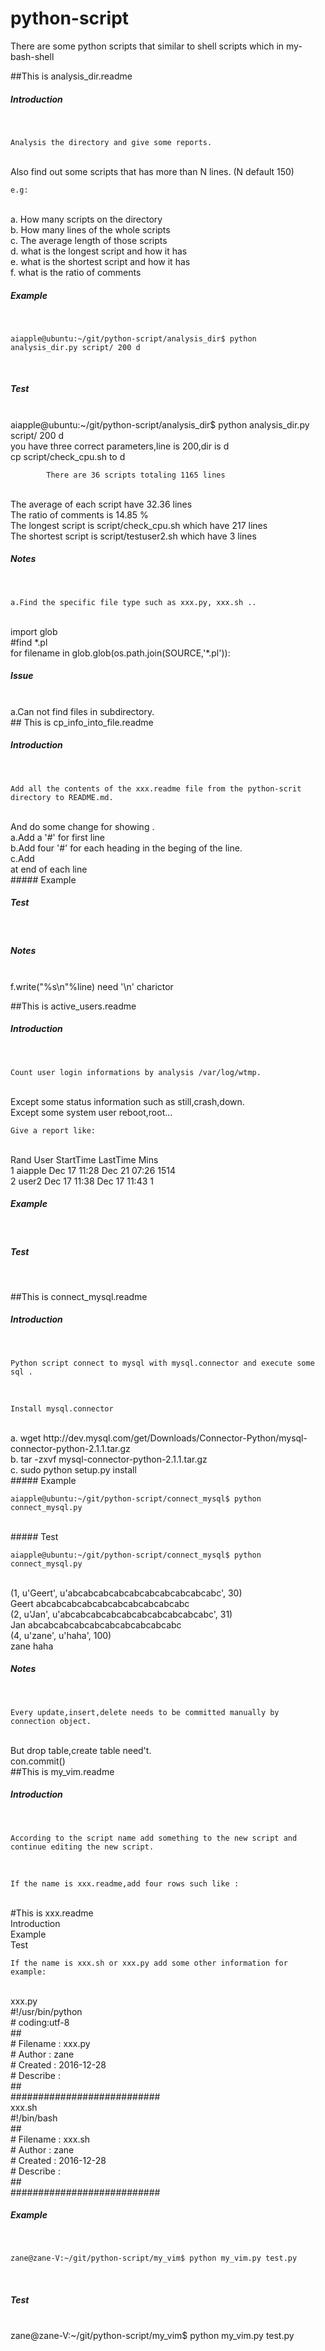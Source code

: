 # python-script
There are some  python scripts that similar to shell scripts which in my-bash-shell 



##This is analysis_dir.readme
 <br>


##### Introduction
 <br>


	Analysis the directory and give some reports.
 <br>
	Also find out some scripts that has more than N lines. (N default 150)
 <br>


	e.g:
 <br>
		a. How many scripts on the directory
 <br>
		b. How many lines of the whole scripts
 <br>
		c. The average length of those scripts
 <br>
		d. what is the longest script and how it has
 <br>
		e. what is the shortest script and how it has
 <br>
		f. what is the ratio of comments 
 <br>


##### Example
 <br>


	aiapple@ubuntu:~/git/python-script/analysis_dir$ python analysis_dir.py script/ 200 d
 <br>


##### Test
 <br>
	aiapple@ubuntu:~/git/python-script/analysis_dir$ python analysis_dir.py script/ 200 d
 <br>
		you have three correct parameters,line is 200,dir is d
 <br>
		cp script/check_cpu.sh to  d
 <br>


    		There are 36 scripts totaling 1165 lines
 <br>
    		The average of each script have 32.36 lines
 <br>
    		The ratio of comments is 14.85 % 
 <br>
    		The longest script is script/check_cpu.sh which have 217 lines 
 <br>
    		The shortest script is script/testuser2.sh which have 3 lines 
 <br>


##### Notes
 <br>
	

	a.Find the specific file type such as xxx.py, xxx.sh ..
 <br>
		import glob
 <br>
		#find *.pl
 <br>
		for filename in glob.glob(os.path.join(SOURCE,'*.pl')):
 <br>


##### Issue
 <br>
	a.Can not find files in subdirectory.
 <br>
## This is cp_info_into_file.readme
 <br>


##### Introduction
 <br>


	Add all the contents of the xxx.readme file from the python-scrit directory to README.md. 
 <br>
	And do some change for showing .
 <br>
		a.Add a '#' for first line
 <br>
		b.Add four '#' for each heading in the beging of the line.
 <br>
		c.Add <br> at end of each line
 <br>
##### Example
 <br>


##### Test
 <br>


##### Notes
 <br>
	f.write("%s\n"%line) need '\n' charictor
 <br>


##This is active_users.readme
 <br>


##### Introduction
 <br>


	Count user login informations by analysis /var/log/wtmp.
 <br>
	Except some status information such as still,crash,down.
 <br>
	Except some system user reboot,root...
 <br>


	Give a report like:
 <br>
 		         Rand User     StartTime       LastTime        Mins
 <br>
         		 1    aiapple  Dec 17 11:28    Dec 21 07:26    1514
 <br>
         		 2    user2    Dec 17 11:38    Dec 17 11:43    1
 <br>
	

##### Example
 <br>


##### Test
 <br>


##This is connect_mysql.readme
 <br>


##### Introduction
 <br>


	Python script connect to mysql with mysql.connector and execute some sql .
 <br>


	Install mysql.connector
 <br>
		a. wget http://dev.mysql.com/get/Downloads/Connector-Python/mysql-connector-python-2.1.1.tar.gz
 <br>
		b. tar -zxvf mysql-connector-python-2.1.1.tar.gz
 <br>
		c. sudo python setup.py install
 <br>
##### Example
 <br>
	

	aiapple@ubuntu:~/git/python-script/connect_mysql$ python connect_mysql.py 
 <br>
##### Test
 <br>


	aiapple@ubuntu:~/git/python-script/connect_mysql$ python connect_mysql.py 
 <br>
	(1, u'Geert', u'abcabcabcabcabcabcabcabcabcabc', 30)
 <br>
	Geert abcabcabcabcabcabcabcabcabcabc 
 <br>
	(2, u'Jan', u'abcabcabcabcabcabcabcabcabcabc', 31)
 <br>
	Jan abcabcabcabcabcabcabcabcabcabc 
 <br>
	(4, u'zane', u'haha', 100)
 <br>
	zane haha
 <br>


##### Notes
 <br>


	Every update,insert,delete needs to be committed manually by connection object.
 <br>
	But drop table,create table need't.
 <br>
	con.commit()
 <br>
##This is my_vim.readme 
 <br>


##### Introduction
 <br>
	

	According to the script name add something to the new script and continue editing the new script.
 <br>


	If the name is xxx.readme,add four rows such like :
 <br>
		#This is xxx.readme
 <br>
		Introduction
 <br>
		Example
 <br>
		Test
 <br>
	

	If the name is xxx.sh or xxx.py add some other information for example:
 <br>
	xxx.py
 <br>
		#!/usr/bin/python
 <br>
		# coding:utf-8
 <br>
		##
 <br>
		# Filename : xxx.py
 <br>
		# Author   : zane
 <br>
		# Created  : 2016-12-28
 <br>
		# Describe : 
 <br>
		##
 <br>
		###########################
 <br>
	xxx.sh
 <br>
		#!/bin/bash
 <br>
		##
 <br>
		# Filename : xxx.sh
 <br>
		# Author   : zane
 <br>
		# Created  : 2016-12-28
 <br>
		# Describe : 
 <br>
		##
 <br>
		###########################
 <br>
	

##### Example 
 <br>


	zane@zane-V:~/git/python-script/my_vim$ python my_vim.py test.py
 <br>


##### Test
 <br>
	zane@zane-V:~/git/python-script/my_vim$ python my_vim.py test.py
 <br>


